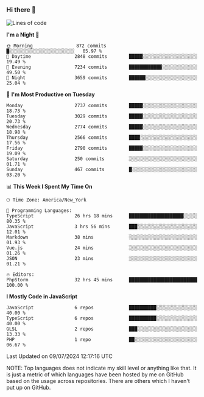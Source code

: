 ### Hi there 👋

<!--
**LynxJinxxy/LynxJinxxy** is a ✨ _special_ ✨ repository because its `README.md` (this file) appears on your GitHub profile.

Here are some ideas to get you started:

- 🔭 I’m currently working on ...
- 🌱 I’m currently learning ...
- 👯 I’m looking to collaborate on ...
- 🤔 I’m looking for help with ...
- 💬 Ask me about ...
- 📫 How to reach me: ...
- 😄 Pronouns: ...
- ⚡ Fun fact: ...
-->

<!--START_SECTION:waka-->
![Lines of code](https://img.shields.io/badge/From%20Hello%20World%20I%27ve%20Written-31.9%20million%20lines%20of%20code-blue)

**I'm a Night 🦉** 

```text
🌞 Morning                872 commits         █░░░░░░░░░░░░░░░░░░░░░░░░   05.97 % 
🌆 Daytime                2848 commits        █████░░░░░░░░░░░░░░░░░░░░   19.49 % 
🌃 Evening                7234 commits        ████████████░░░░░░░░░░░░░   49.50 % 
🌙 Night                  3659 commits        ██████░░░░░░░░░░░░░░░░░░░   25.04 % 
```
📅 **I'm Most Productive on Tuesday** 

```text
Monday                   2737 commits        █████░░░░░░░░░░░░░░░░░░░░   18.73 % 
Tuesday                  3029 commits        █████░░░░░░░░░░░░░░░░░░░░   20.73 % 
Wednesday                2774 commits        █████░░░░░░░░░░░░░░░░░░░░   18.98 % 
Thursday                 2566 commits        ████░░░░░░░░░░░░░░░░░░░░░   17.56 % 
Friday                   2790 commits        █████░░░░░░░░░░░░░░░░░░░░   19.09 % 
Saturday                 250 commits         ░░░░░░░░░░░░░░░░░░░░░░░░░   01.71 % 
Sunday                   467 commits         █░░░░░░░░░░░░░░░░░░░░░░░░   03.20 % 
```


📊 **This Week I Spent My Time On** 

```text
🕑︎ Time Zone: America/New_York

💬 Programming Languages: 
TypeScript               26 hrs 18 mins      ████████████████████░░░░░   80.35 % 
JavaScript               3 hrs 56 mins       ███░░░░░░░░░░░░░░░░░░░░░░   12.01 % 
Markdown                 38 mins             ░░░░░░░░░░░░░░░░░░░░░░░░░   01.93 % 
Vue.js                   24 mins             ░░░░░░░░░░░░░░░░░░░░░░░░░   01.26 % 
JSON                     23 mins             ░░░░░░░░░░░░░░░░░░░░░░░░░   01.21 % 

🔥 Editors: 
PhpStorm                 32 hrs 45 mins      █████████████████████████   100.00 % 
```

**I Mostly Code in JavaScript** 

```text
JavaScript               6 repos             ██████████░░░░░░░░░░░░░░░   40.00 % 
TypeScript               6 repos             ██████████░░░░░░░░░░░░░░░   40.00 % 
GLSL                     2 repos             ███░░░░░░░░░░░░░░░░░░░░░░   13.33 % 
PHP                      1 repo              ██░░░░░░░░░░░░░░░░░░░░░░░   06.67 % 
```




 Last Updated on 09/07/2024 12:17:16 UTC
<!--END_SECTION:waka-->
NOTE: Top languages does not indicate my skill level or anything like that. It is just a metric of which languages have been hosted by me on GitHub based on the usage across repositories. There are others which I haven't put up on GitHub.
